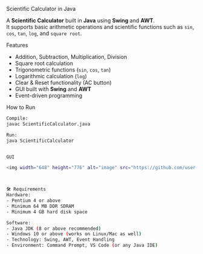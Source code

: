  Scientific Calculator in Java

A **Scientific Calculator** built in **Java** using **Swing** and **AWT**.  
It supports basic arithmetic operations and scientific functions such as `sin`, `cos`, `tan`, `log`, and `square root`.


Features
- Addition, Subtraction, Multiplication, Division  
- Square root calculation  
- Trigonometric functions (`sin`, `cos`, `tan`)  
- Logarithmic calculation (`log`)  
- Clear & Reset functionality (AC button)  
- GUI built with **Swing** and **AWT**  
- Event-driven programming

How to Run
```bash
Compile:
javac ScientificCalculator.java

Run:
java ScientificCalculator


GUI 

<img width="648" height="776" alt="image" src="https://github.com/user-attachments/assets/c2830955-2932-44a7-b864-ab4dc20f9e7e" />



🛠️ Requirements
Hardware:
- Pentium 4 or above  
- Minimum 64 MB DDR SDRAM  
- Minimum 4 GB hard disk space  

Software:
- Java JDK (8 or above recommended)  
- Windows 10 or above (works on Linux/Mac as well)  
- Technology: Swing, AWT, Event Handling  
- Environment: Command Prompt, VS Code (or any Java IDE)

